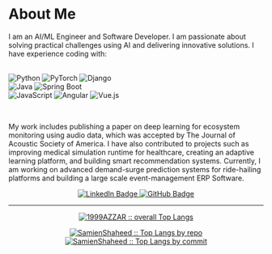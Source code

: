 # About Me

I am an AI/ML Engineer and Software Developer. I am passionate about solving practical challenges using AI and delivering innovative solutions. I have experience coding with:
<p>
  <br>
<img src="https://img.shields.io/badge/Python-3776AB?style=for-the-badge&logo=python&logoColor=white" alt="Python" />  
<img src="https://img.shields.io/badge/PyTorch-EE4C2C?style=for-the-badge&logo=pytorch&logoColor=white" alt="PyTorch" />  
<img src="https://img.shields.io/badge/Django-092E20?style=for-the-badge&logo=django&logoColor=white" alt="Django" />  
  <br>
<img src="https://img.shields.io/badge/Java-007396?style=for-the-badge&logo=java&logoColor=white" alt="Java" />  
<img src="https://img.shields.io/badge/Spring_Boot-6DB33F?style=for-the-badge&logo=spring-boot&logoColor=white" alt="Spring Boot" /> 
  <br>
<img src="https://img.shields.io/badge/JavaScript-F7DF1E?style=for-the-badge&logo=javascript&logoColor=black" alt="JavaScript" />  
<img src="https://img.shields.io/badge/Angular-DD0031?style=for-the-badge&logo=angular&logoColor=white" alt="Angular" />  
<img src="https://img.shields.io/badge/Vue.js-4FC08D?style=for-the-badge&logo=vue.js&logoColor=white" alt="Vue.js" />
  </p>
 
<br>

My work includes publishing a paper on deep learning for ecosystem monitoring using audio data, which was accepted by The Journal of Acoustic Society of America. I have also contributed to projects such as improving medical simulation runtime for healthcare, creating an adaptive learning platform, and building smart recommendation systems. Currently, I am working on advanced demand-surge prediction systems for ride-hailing platforms and building a large scale event-management ERP Software. <br>


<div id="badges" align="center">
  <a href="http://linkedin.com/in/samienshaheed">
    <img src="https://img.shields.io/badge/LinkedIn-blue?style=flat-square&logo=linkedin&logoColor=white" alt="LinkedIn Badge"/>
  </a>
  <a href="https://samienshaheed.github.io/portfolio/">
    <img src="https://img.shields.io/badge/GitHub-black?style=flat-square&logo=github&logoColor=white" alt="GitHub Badge"/>
  </a>
</div>
<div align="center">
<img src="https://komarev.com/ghpvc/?username=SamienShaheed&style=flat-square&color=red" alt=""/>
</div>

___

<p align="center">
  <a href="https://github.com/SamienShaheed">
    <img src="https://github-readme-stats.vercel.app/api/top-langs/?username=SamienShaheed&langs_count=6&theme=gruvbox&layout=compact&hide_border=true"
    alt="1999AZZAR :: overall Top Langs " />
  </a>
</p>
<p align="center">
  <a href="https://github.com/SamienShaheed">
    <img src="https://github-profile-summary-cards.vercel.app/api/cards/repos-per-language?username=SamienShaheed&theme=gruvbox&layout=compact&hide_border=true"
    alt="SamienShaheed :: Top Langs by repo" />
    <img src="https://github-profile-summary-cards.vercel.app/api/cards/most-commit-language?username=SamienShaheed&theme=gruvbox&layout=compact&hide_border=true"
    alt="SamienShaheed :: Top Langs by commit" />
  </a>
</p>

<!--
**SamienShaheed/SamienShaheed** is a ✨ _special_ ✨ repository because its `README.md` (this file) appears on your GitHub profile.

Here are some ideas to get you started:

- 🔭 I’m currently working on ...
- 🌱 I’m currently learning ...
- 👯 I’m looking to collaborate on ...
- 🤔 I’m looking for help with ...
- 💬 Ask me about ...
- 📫 How to reach me: ...
- 😄 Pronouns: ...
- ⚡ Fun fact: ...
-->
